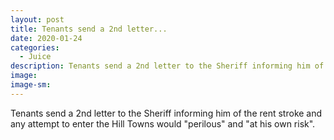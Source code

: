 ```yaml
---
layout: post
title: Tenants send a 2nd letter...
date: 2020-01-24
categories: 
  - Juice
description: Tenants send a 2nd letter to the Sheriff informing him of the rent stroke and any attempt to enter the Hill Towns would "perilous" and "at his own risk".
image: 
image-sm: 
---
```

Tenants send a 2nd letter to the Sheriff informing him of the rent stroke and any attempt to enter the Hill Towns would "perilous" and "at his own risk".